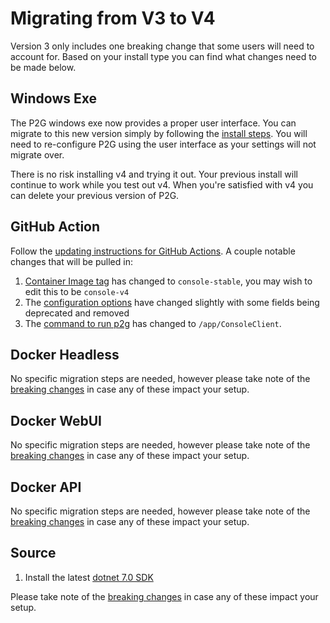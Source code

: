 
# Migrating from V3 to V4

Version 3 only includes one breaking change that some users will need to account for. Based on your install type you can find what changes need to be made below.

## Windows Exe

The P2G windows exe now provides a proper user interface. You can migrate to this new version simply by following the [install steps](../install/windows.md).  You will need to re-configure P2G using the user interface as your settings will not migrate over.

There is no risk installing v4 and trying it out. Your previous install will continue to work while you test out v4.  When you're satisfied with v4 you can delete your previous version of P2G.

## GitHub Action

Follow the [updating instructions for GitHub Actions](../install/github-action.md#updating).  A couple notable changes that will be pulled in:

1. [Container Image tag](https://github.com/philosowaffle/peloton-to-garmin/blob/v4.0.0/.github/workflows/sync_peloton_to_garmin.yml#L23) has changed to `console-stable`, you may wish to edit this to be `console-v4`
1. The [configuration options](https://github.com/philosowaffle/peloton-to-garmin/blob/v4.0.0/.github/workflows/sync_peloton_to_garmin.yml#L40) have changed slightly with some fields being deprecated and removed
1. The [command to run p2g](https://github.com/philosowaffle/peloton-to-garmin/blob/v4.0.0/.github/workflows/sync_peloton_to_garmin.yml#L75) has changed to `/app/ConsoleClient`.

## Docker Headless

No specific migration steps are needed, however please take note of the [breaking changes](https://github.com/philosowaffle/peloton-to-garmin/releases/tag/v3.6.0) in case any of these impact your setup.

## Docker WebUI

No specific migration steps are needed, however please take note of the [breaking changes](https://github.com/philosowaffle/peloton-to-garmin/releases/tag/v3.6.0) in case any of these impact your setup.

## Docker API

No specific migration steps are needed, however please take note of the [breaking changes](https://github.com/philosowaffle/peloton-to-garmin/releases/tag/v3.6.0) in case any of these impact your setup.

## Source

1. Install the latest [dotnet 7.0 SDK](https://dotnet.microsoft.com/download/dotnet/7.0)

Please take note of the [breaking changes](https://github.com/philosowaffle/peloton-to-garmin/releases/tag/v3.6.0) in case any of these impact your setup.
